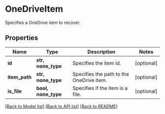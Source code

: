 # OneDriveItem

Specifies a OneDrive item to recover.

## Properties
Name | Type | Description | Notes
------------ | ------------- | ------------- | -------------
**id** | **str, none_type** | Specifies the item id. | [optional] 
**item_path** | **str, none_type** | Specifies the path to the OneDrive item. | [optional] 
**is_file** | **bool, none_type** | Specifies if the item is a file. | [optional] 

[[Back to Model list]](../README.md#documentation-for-models) [[Back to API list]](../README.md#documentation-for-api-endpoints) [[Back to README]](../README.md)


